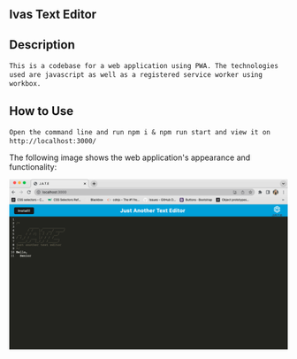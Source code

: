 ## Ivas Text Editor

## Description

```
This is a codebase for a web application using PWA. The technologies used are javascript as well as a registered service worker using workbox.
```

## How to Use

```
Open the command line and run npm i & npm run start and view it on http://localhost:3000/
```

The following image shows the web application's appearance and functionality:

![Read me pic](README.png 'Read me pic')
